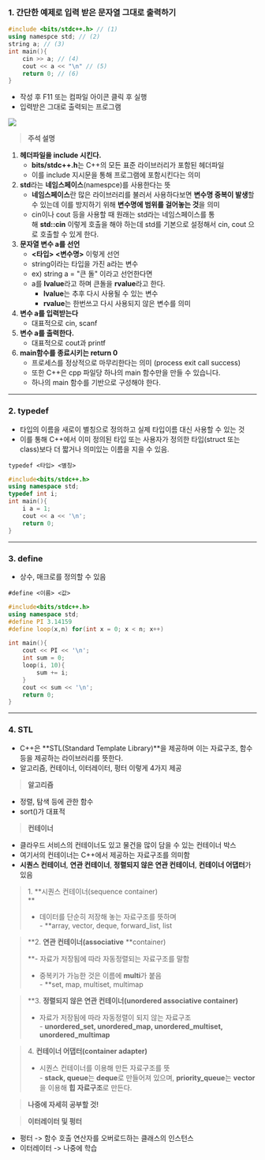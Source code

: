 
### **1. 간단한 예제로 입력 받은 문자열 그대로 출력하기**

```cpp
#include <bits/stdc++.h> // (1)
using namespce std; // (2)
string a; // (3)
int main(){
	cin >> a; // (4)
    cout << a << "\n" // (5)
    return 0; // (6)
}
```

-   작성 후 F11 또는 컴파일 아이콘 클릭 후 실행
-   입력받은 그대로 출력되는 프로그램

![](https://blog.kakaocdn.net/dn/cbNPMv/btrZQc1mjfn/uc7Pjjsn1nqKlkE7VEZE7k/img.png)

> **주석 설명**

1.  **헤더파일을 include 시킨다.**  
    -   **bits/stdc++.h**는 C++의 모든 표준 라이브러리가 포함된 헤더파일
    -   이를 include 지시문을 통해 프로그램에 포함시킨다는 의미
2.  **std**라는 **네임스페이스**(namespce)를 사용한다는 뜻  
    -   **네임스페이스**란 많은 라이브러리를 불러서 사용하다보면 **변수명 중복이 발생**할 수 있는데 이를 방지하기 위해 **변수명에 범위를 걸어놓는 것**을 의미
    -   cin이나 cout 등을 사용할 때 원래는 std라는 네임스페이스를 통해 **std::cin** 이렇게 호출을 해야 하는데 std를 기본으로 설정해서 cin, cout 으로 호출할 수 있게 한다.
3.  **문자열 변수 a를 선언**
    -   **<타입> <변수명>** 이렇게 선언
    -   string이라는 타입을 가진 a라는 변수
    -   ex) string a = "큰 돌" 이라고 선언한다면
    -   a를 **lvalue**라고 하며 큰돌을 **rvalue**라고 한다.
        -   **lvalue**는 추후 다시 사용될 수 있는 변수
        -   **rvalue**는 한번쓰고 다시 사용되지 않은 변수를 의미
4.  **변수 a를 입력받는다**
    -   대표적으로 cin, scanf 
5.  **변수 a를 출력한다.**
    -   대표적으로 cout과 printf
6.  **main함수를 종료시키는 return 0** 
    -   프로세스를 정상적으로 마무리한다는 의미 (process exit call success)
    -   또한 C++은 cpp 파일당 하나의 main 함수만을 만들 수 있습니다.
    -   하나의 main 함수를 기반으로 구성해야 한다.

---

### **2. typedef**

-   타입의 이름을 새로이 별칭으로 정의하고 실제 타입이름 대신 사용할 수 있는 것
-   이를 통해 C++에서 이미 정의된 타입 또는 사용자가 정의한 타입(struct 또는 class)보다 더 짧거나 의미있는 이름을 지을 수 있음.

```
typedef <타입> <별칭>
```

```cpp
#include<bits/stdc++.h>
using namespace std;
typedef int i;
int main(){
	i a = 1;
    cout << a << '\n';
    return 0;
}
```

---

### **3. define**

-   상수, 매크로를 정의할 수 있음

```
#define <이름> <값>
```

```cpp
#include<bits/stdc++.h>
using namespace std;
#define PI 3.14159
#define loop(x,n) for(int x = 0; x < n; x++)

int main(){
	cout << PI << '\n';
    int sum = 0;
    loop(i, 10){
    	sum += i;
    }
    cout << sum << '\n';
    return 0;
}
```

---

### **4. STL**

-   C++은 **STL(Standard Template Library)**을 제공하며 이는 자료구조, 함수 등을 제공하는 라이브러리를 뜻한다.
-   알고리즘, 컨테이너, 이터레이터, 펑터 이렇게 4가지 제공

> **알고리즘**

-   정렬, 탐색 등에 관한 함수
-   sort()가 대표적

> **컨테이너**

-   클라우드 서비스의 컨테이너도 있고 물건을 많이 담을 수 있는 컨테이너 박스
-   여기서의 컨테이너는 C++에서 제공하는 자료구조를 의미함
-   **시퀀스 컨테이너**, **연관 컨테이너**, **정렬되지 않은 연관 컨테이너**, **컨테이너 어댑터**가 있음 

> 1. **시퀀스 컨테이너(sequence container)  
> **  
> - 데이터를 단순히 저장해 놓는 자료구조를 뜻하며  
> - **array, vector, deque, forward_list, list  
>   


> **2. **연관 컨테이너(associative** **container)  
>   
> **- 자료가 저장됨에 따라 자동정렬되는 자료구조를 말함  
> - 중복키가 가능한 것은 이름에 **multi**가 붙음  
> - **set, map, multiset, multimap  


> **3. **정렬되지 않은 연관 컨테이너(unordered associative container)**  
>   
> - 자료가 저장됨에 따라 자동정렬이 되지 않는 자료구조  
  - **unordered_set, unordered_map, unordered_multiset, unordered_multimap**  


> 4. **컨테이너 어댑터(container adapter)**  
>   
> - 시퀀스 컨테이너를 이용해 만든 자료구조를 뜻  
> - **stack, queue**는 **deque**로 만들어져 있으며, **priority_queue**는 **vector**을 이용해 **힙** **자료구조**로 만든다.  
>   


> **나중에 자세히 공부할 것!**    

> **이터레이터 및 펑터**

-   펑터 -> 함수 호출 연산자를 오버로드하는 클래스의 인스턴스
-   이터레이터 -> 나중에 학습